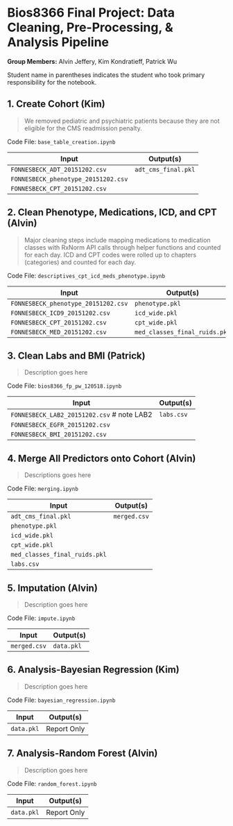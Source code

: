 # Bios8366 Final Project: Data Cleaning, Pre-Processing, & Analysis Pipeline  

**Group Members:** Alvin Jeffery, Kim Kondratieff, Patrick Wu  

Student name in parentheses indicates the student who took primary responsibility for the notebook.  

## 1. Create Cohort (Kim)  
> We removed pediatric and psychiatric patients because they are not eligible for the CMS readmission penalty.  

Code File: `base_table_creation.ipynb`  

| Input                                 | Output(s)                 |
| ---                                   | ---                       |
| `FONNESBECK_ADT_20151202.csv`         | `adt_cms_final.pkl`       |
| `FONNESBECK_phenotype_20151202.csv`   |                           |
| `FONNESBECK_CPT_20151202.csv`         |                           |  

## 2. Clean Phenotype, Medications, ICD, and CPT (Alvin)  
> Major cleaning steps include mapping medications to medication classes with RxNorm API calls through helper functions and counted for each day.  ICD and CPT codes were rolled up to chapters (categories) and counted for each day.  

Code File: `descriptives_cpt_icd_meds_phenotype.ipynb`  

| Input                                   | Output(s)                         |
| ---                                     | ---                               |
| `FONNESBECK_phenotype_20151202.csv`     | `phenotype.pkl`                   |
| `FONNESBECK_ICD9_20151202.csv`          | `icd_wide.pkl`                    |
| `FONNESBECK_CPT_20151202.csv`           | `cpt_wide.pkl`                    |
| `FONNESBECK_MED_20151202.csv`           | `med_classes_final_ruids.pkl`     |  


## 3. Clean Labs and BMI (Patrick)  
> Description goes here  

Code File: `bios8366_fp_pw_120518.ipynb`   
  
| Input                                         | Output(s)                 |
| ---                                           | ---                       |
| `FONNESBECK_LAB2_20151202.csv` # note LAB2    | `labs.csv`       |
| `FONNESBECK_EGFR_20151202.csv`                |                           |
| `FONNESBECK_BMI_20151202.csv`                 |                           |  

## 4. Merge All Predictors onto Cohort (Alvin)  
> Descriptions goes here  

Code File: `merging.ipynb`  
  
| Input                             | Output(s)                 |
| ---                               | ---                       |
| `adt_cms_final.pkl`               | `merged.csv`              |
| `phenotype.pkl`                   |                           |
| `icd_wide.pkl`                    |                           |
| `cpt_wide.pkl`                    |                           |
| `med_classes_final_ruids.pkl`     |                           |
| `labs.csv`                        |                           |  

## 5. Imputation (Alvin)  
> Description goes here  

Code File: `impute.ipynb`

| Input                             | Output(s)                 |
| ---                               | ---                       |
| `merged.csv`                      | `data.pkl`                |  

## 6. Analysis-Bayesian Regression (Kim)  
> Description goes here  

Code File: `bayesian_regression.ipynb`  

| Input                           | Output(s)                 |
| ---                             | ---                       |
| `data.pkl`                      | Report Only               |  


## 7. Analysis-Random Forest (Alvin)  
> Description goes here  

Code File: `random_forest.ipynb`  

| Input                           | Output(s)                 |
| ---                             | ---                       |
| `data.pkl`                      | Report Only               |  


